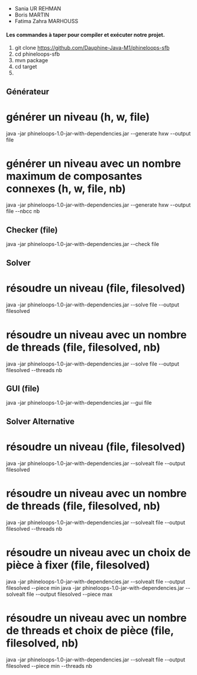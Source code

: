 * Sania UR REHMAN
* Boris MARTIN
* Fatima Zahra MARHOUSS

#### Les commandes à taper pour compiler et exécuter notre projet.

1. git clone https://github.com/Dauphine-Java-M1/phineloops-sfb 
2. cd phineloops-sfb
3. mvn package
4. cd target
5.

  ## Générateur
  # générer un niveau (h, w, file)
  java -jar phineloops-1.0-jar-with-dependencies.jar --generate hxw --output file
  # générer un niveau avec un nombre maximum de composantes connexes (h, w, file, nb)
  java -jar phineloops-1.0-jar-with-dependencies.jar --generate hxw --output file --nbcc nb
  
  ## Checker (file)
  java -jar phineloops-1.0-jar-with-dependencies.jar --check file
  
  ## Solver 
  # résoudre un niveau (file, filesolved)
  java -jar phineloops-1.0-jar-with-dependencies.jar --solve file --output filesolved 
  # résoudre un niveau avec un nombre de threads (file, filesolved, nb)
  java -jar phineloops-1.0-jar-with-dependencies.jar --solve file --output filesolved --threads nb
  
  ## GUI (file)
  java -jar phineloops-1.0-jar-with-dependencies.jar --gui file
  
  ## Solver Alternative
  # résoudre un niveau (file, filesolved)
  java -jar phineloops-1.0-jar-with-dependencies.jar --solvealt file --output filesolved 
  # résoudre un niveau avec un nombre de threads (file, filesolved, nb)
  java -jar phineloops-1.0-jar-with-dependencies.jar --solvealt file --output filesolved --threads nb
  # résoudre un niveau avec un choix de pièce à fixer (file, filesolved)
  java -jar phineloops-1.0-jar-with-dependencies.jar --solvealt file --output filesolved --piece min
  java -jar phineloops-1.0-jar-with-dependencies.jar --solvealt file --output filesolved --piece max
  # résoudre un niveau avec un nombre de threads et choix de pièce (file, filesolved, nb)
  java -jar phineloops-1.0-jar-with-dependencies.jar --solvealt file --output filesolved --piece min --threads nb
  
